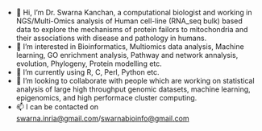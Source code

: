 - 👋 Hi, I’m Dr. Swarna Kanchan, a computational biologist and working in NGS/Multi-Omics analysis of Human cell-line (RNA_seq bulk) based data to explore the mechanisms of protein failors to mitochondria and their associations with disease and pathology in humans. 
- 👀 I’m interested in Bioinformatics, Multiomics data analysis, Machine learning, GO enrichment analysis, Pathway and network annalysis, evolution, Phylogeny, Protein modelling etc.
- 🌱 I’m currently using R, C, Perl, Python etc.
- 💞️ I’m looking to collaborate with people which are working on statistical analysis of large high throughput genomic datasets, machine learning, epigenomics, and high performace cluster computing.
- 📫 I can be  contacted on swarna.inria@gmail.com/swarnabioinfo@gmail.com

<!---
swarnakanchan/swarnakanchan is a ✨ special ✨ repository because its `README.md` (this file) appears on your GitHub profile.
You can click the Preview link to take a look at your changes.
--->
